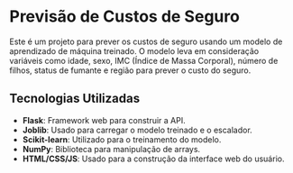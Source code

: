 # Previsão de Custos de Seguro

Este é um projeto para prever os custos de seguro usando um modelo de aprendizado de máquina treinado. O modelo leva em consideração variáveis como idade, sexo, IMC (Índice de Massa Corporal), número de filhos, status de fumante e região para prever o custo do seguro.

## Tecnologias Utilizadas

- **Flask**: Framework web para construir a API.
- **Joblib**: Usado para carregar o modelo treinado e o escalador.
- **Scikit-learn**: Utilizado para o treinamento do modelo.
- **NumPy**: Biblioteca para manipulação de arrays.
- **HTML/CSS/JS**: Usado para a construção da interface web do usuário.

